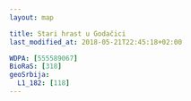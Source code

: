 ```yaml
---
layout: map

title: Stari hrast u Godačici
last_modified_at: 2018-05-21T22:45:18+02:00

WDPA: [555589067]
BioRaS: [318]
geoSrbija:
  L1_182: [118]
---
```

